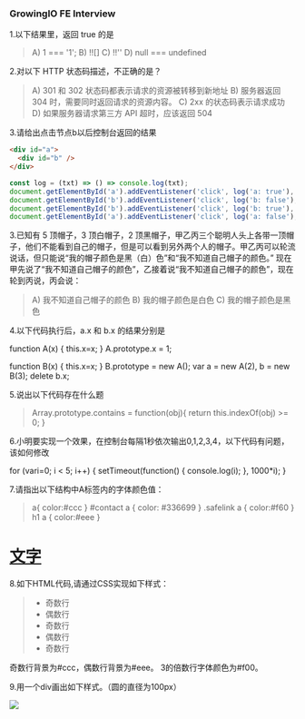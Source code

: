 ### GrowingIO FE Interview

1.以下结果里，返回 true 的是
> A) 1 === '1';
  B) !![]
  C) !!''
  D) null === undefined

2.对以下 HTTP 状态码描述，不正确的是？
> A) 301 和 302 状态码都表示请求的资源被转移到新地址
B) 服务器返回 304 时，需要同时返回请求的资源内容。
C) 2xx 的状态码表示请求成功
D) 如果服务器请求第三方 API 超时，应该返回 504

3.请给出点击节点b以后控制台返回的结果
```html
<div id="a">
  <div id="b" />
</div>
```
```javascript
const log = (txt) => () => console.log(txt);
document.getElementById('a').addEventListener('click', log('a: true'), true);
document.getElementById('b').addEventListener('click', log('b: false'), false);
document.getElementById('b').addEventListener('click', log('b: true'), true);
document.getElementById('a').addEventListener('click', log('a: false'), false);

```

3.已知有 5 顶帽子，3 顶白帽子，2 顶黑帽子，甲乙丙三个聪明人头上各带一顶帽子，他们不能看到自己的帽子，但是可以看到另外两个人的帽子。甲乙丙可以轮流说话，但只能说“我的帽子颜色是黑（白）色”和“我不知道自己帽子的颜色。” 现在甲先说了“我不知道自己帽子的颜色”，乙接着说“我不知道自己帽子的颜色”，现在轮到丙说，丙会说：
> A) 我不知道自己帽子的颜色
B) 我的帽子颜色是白色
C) 我的帽子颜色是黑色

4.以下代码执行后，a.x 和 b.x 的结果分别是

>  
 function A(x) {
  this.x=x;
 }
 A.prototype.x = 1;

> 
function B(x) {
   this.x=x;
 }
 B.prototype = new A();
 var a = new A(2), b = new B(3); delete b.x;

5.说出以下代码存在什么题

> Array.prototype.contains = function(obj){
  return this.indexOf(obj) >= 0;
}

6.小明要实现一个效果，在控制台每隔1秒依次输出0,1,2,3,4，以下代码有问题，该如何修改

>
for (vari=0; i < 5; i++) {
  setTimeout(function() {
    console.log(i);
  }, 1000*i);
}

7.请指出以下结构中A标签内的字体颜色值：

> a{
    color:#ccc
  }
  #contact a {
    color: #336699
  }
  .safelink a {
    color:#f60
  }
  h1 a {
    color:#eee
  }
  <div id="contact">
    <h1 class="safelink">
      <a href="#">文字</a>
    </h1>
  </div>

8.如下HTML代码,请通过CSS实现如下样式：

> <ul><li>奇数行</li><li>偶数行</li><li>奇数行</li><li>偶数行</li><li>奇数行</li></ul>

奇数行背景为#ccc，偶数行背景为#eee。
3的倍数行字体颜色为#f00。

9.用一个div画出如下样式。（圆的直径为100px）

![](http://ww1.sinaimg.cn/thumbnail/759b91a5ly1fgrop45amfj205y062jrc.jpg)
